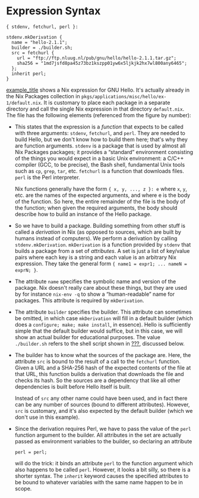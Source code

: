 # Expression Syntax

    { stdenv, fetchurl, perl }: 
    
    stdenv.mkDerivation { 
      name = "hello-2.1.1"; 
      builder = ./builder.sh; 
      src = fetchurl { 
        url = "ftp://ftp.nluug.nl/pub/gnu/hello/hello-2.1.1.tar.gz";
        sha256 = "1md7jsfd8pa45z73bz1kszpp01yw6x5ljkjk2hx7wl800any6465";
      };
      inherit perl; 
    }

[example\_title](#ex-hello-nix) shows a Nix expression for GNU Hello.
It's actually already in the Nix Packages collection in
`pkgs/applications/misc/hello/ex-1/default.nix`. It is customary to
place each package in a separate directory and call the single Nix
expression in that directory `default.nix`. The file has the following
elements (referenced from the figure by number):

  - This states that the expression is a *function* that expects to be
    called with three arguments: `stdenv`, `fetchurl`, and `perl`. They
    are needed to build Hello, but we don't know how to build them here;
    that's why they are function arguments. `stdenv` is a package that
    is used by almost all Nix Packages packages; it provides a
    “standard” environment consisting of the things you would expect
    in a basic Unix environment: a C/C++ compiler (GCC, to be precise),
    the Bash shell, fundamental Unix tools such as `cp`, `grep`, `tar`,
    etc. `fetchurl` is a function that downloads files. `perl` is the
    Perl interpreter.
    
    Nix functions generally have the form `{ x, y, ...,
                    z }: e` where `x`, `y`, etc. are the names of the expected
    arguments, and where e is the body of the function. So here, the
    entire remainder of the file is the body of the function; when given
    the required arguments, the body should describe how to build an
    instance of the Hello package.

  - So we have to build a package. Building something from other stuff
    is called a *derivation* in Nix (as opposed to sources, which are
    built by humans instead of computers). We perform a derivation by
    calling `stdenv.mkDerivation`. `mkDerivation` is a function provided
    by `stdenv` that builds a package from a set of *attributes*. A set
    is just a list of key/value pairs where each key is a string and
    each value is an arbitrary Nix expression. They take the general
    form `{
                    name1 =
                    expr1; ...
                    nameN =
                    exprN; }`.

  - The attribute `name` specifies the symbolic name and version of the
    package. Nix doesn't really care about these things, but they are
    used by for instance `nix-env
                    -q` to show a “human-readable” name for packages. This attribute is
    required by `mkDerivation`.

  - The attribute `builder` specifies the builder. This attribute can
    sometimes be omitted, in which case `mkDerivation` will fill in a
    default builder (which does a `configure; make; make install`, in
    essence). Hello is sufficiently simple that the default builder
    would suffice, but in this case, we will show an actual builder for
    educational purposes. The value `./builder.sh` refers to the shell
    script shown in [???](#ex-hello-builder), discussed below.

  - The builder has to know what the sources of the package are. Here,
    the attribute `src` is bound to the result of a call to the
    `fetchurl` function. Given a URL and a SHA-256 hash of the expected
    contents of the file at that URL, this function builds a derivation
    that downloads the file and checks its hash. So the sources are a
    dependency that like all other dependencies is built before Hello
    itself is built.
    
    Instead of `src` any other name could have been used, and in fact
    there can be any number of sources (bound to different attributes).
    However, `src` is customary, and it's also expected by the default
    builder (which we don't use in this example).

  - Since the derivation requires Perl, we have to pass the value of the
    `perl` function argument to the builder. All attributes in the set
    are actually passed as environment variables to the builder, so
    declaring an attribute
    
        perl = perl;
    
    will do the trick: it binds an attribute `perl` to the function
    argument which also happens to be called `perl`. However, it looks a
    bit silly, so there is a shorter syntax. The `inherit` keyword
    causes the specified attributes to be bound to whatever variables
    with the same name happen to be in scope.
